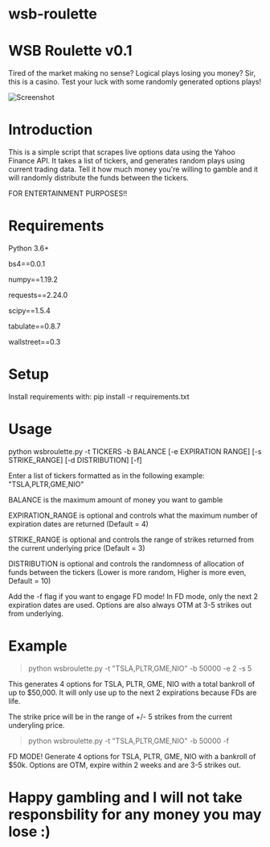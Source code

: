 # wsb-roulette

WSB Roulette v0.1
=============================================================

Tired of the market making no sense? Logical plays losing you money? Sir, this is a casino. Test your luck with some randomly generated options plays!

![Screenshot](https://i.imgur.com/QDtf4nf.png)

Introduction
====
This is a simple script that scrapes live options data using the Yahoo Finance API. It takes a list of tickers, and generates random plays using current trading data.
Tell it how much money you're willing to gamble and it will randomly distribute the funds between the tickers.

FOR ENTERTAINMENT PURPOSES!!

Requirements
====
Python 3.6+

bs4==0.0.1

numpy==1.19.2

requests==2.24.0

scipy==1.5.4

tabulate==0.8.7

wallstreet==0.3


Setup
=====
Install requirements with: pip install -r requirements.txt

Usage
=====
python wsbroulette.py -t TICKERS -b BALANCE [-e EXPIRATION RANGE] [-s STRIKE_RANGE] [-d DISTRIBUTION] [-f]

Enter a list of tickers formatted as in the following example: "TSLA,PLTR,GME,NIO"

BALANCE is the maximum amount of money you want to gamble

EXPIRATION_RANGE is optional and controls what the maximum number of expiration dates are returned (Default = 4)

STRIKE_RANGE is optional and controls the range of strikes returned from the current underlying price (Default = 3)

DISTRIBUTION is optional and controls the randomness of allocation of funds between the tickers (Lower is more random, Higher is more even, Default = 10)

Add the -f flag if you want to engage FD mode! In FD mode, only the next 2 expiration dates are used. Options are also always OTM at 3-5 strikes out from underlying.

Example
====

>python wsbroulette.py -t "TSLA,PLTR,GME,NIO" -b 50000 -e 2 -s 5
  
This generates 4 options for TSLA, PLTR, GME, NIO with a total bankroll of up to $50,000. It will only use up to the next 2 expirations because FDs are life.

The strike price will be in the range of +/- 5 strikes from the current underyling price.

>python wsbroulette.py -t "TSLA,PLTR,GME,NIO" -b 50000 -f

FD MODE! Generate 4 options for TSLA, PLTR, GME, NIO with a bankroll of $50k. Options are OTM, expire within 2 weeks and are 3-5 strikes out.


Happy gambling and I will not take responsbility for any money you may lose :)
====
